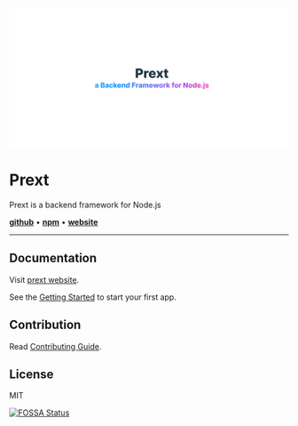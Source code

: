 ![img](.github/assets/icon.svg)

# Prext

Prext is a backend framework for Node.js

[**github**](https://github.com/do4ng/prext) • [**npm**](https://npmjs.com/package/prext) • [**website**](https://prext.netlify.app/)

---

## Documentation

Visit [prext website](https://prext.netlify.app/).

See the [Getting Started](https://prext.netlify.app/guide/getting-started) to start your first app.

## Contribution

Read [Contributing Guide](https://prext.netlify.app/guide/contributing).

## License

MIT

[![FOSSA Status](https://app.fossa.com/api/projects/git%2Bgithub.com%2Fdo4ng%2Fprext.svg?type=large)](https://app.fossa.com/projects/git%2Bgithub.com%2Fdo4ng%2Fprext?ref=badge_large)
